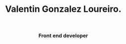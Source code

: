 <h1 align="center">Valentin Gonzalez Loureiro.</h1>
<br>
<h3 align="center">Front end developer<h3>


